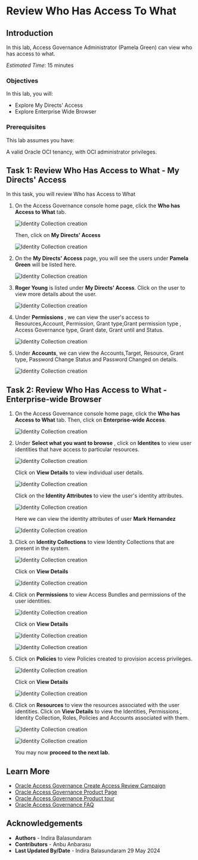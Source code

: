 # Review Who Has Access To What 

## Introduction

In this lab, Access Governance Administrator (Pamela Green) can view who has access to what.

*Estimated Time*: 15 minutes


### Objectives

In this lab, you will:

* Explore My Directs' Access
* Explore Enterprise Wide Browser


### Prerequisites

This lab assumes you have:

A valid Oracle OCI tenancy, with OCI administrator privileges.

## Task 1: Review Who Has Access to What - My Directs' Access

In this task, you will review Who has Access to What 


1. On the Access Governance console home page, click the **Who has Access to What** tab. 

     ![Identity Collection creation](images/ag-homepage.png)

     Then, click on **My Directs' Access**

      ![Identity Collection creation](images/my-direct-access.png)


2. On the **My Directs' Access** page, you will see the users under **Pamela Green** will be listed here. 

   ![Identity Collection creation](images/user-direct-access.png)

3. **Roger Young** is listed under **My Directs' Access**. Click on the user to view more details about the user. 


   ![Identity Collection creation](images/roger-more-details.png)

    

4. Under **Permissions** , we can view the user's access to Resources,Account, Permission, Grant type,Grant permission type , Access Governance type, Grant date, Grant until and Status. 


    ![Identity Collection creation](images/roger-permission.png)

5. Under **Accounts**, we can view the Accounts,Target, Resource, Grant type, Password Change Status and Password Changed on details. 


    ![Identity Collection creation](images/roger-view-details.png)

## Task 2: Review Who Has Access to What - Enterprise-wide Browser

1. On the Access Governance console home page, click the **Who has Access to What** tab. Then, click on **Enterprise-wide Access**. 

     ![Identity Collection creation](images/enterprise-wide-access.png)

2. Under **Select what you want to browse** , click on **Identites** to view user identities that have access to particular resources. 

    ![Identity Collection creation](images/view-identities.png)

    Click on **View Details** to view individual user details. 

    ![Identity Collection creation](images/identities-details.png)

    Click on the **Identity Attributes** to view the user's identity attributes. 

     ![Identity Collection creation](images/navigate-identity-attributes.png)

    Here we can view the identity attributes of user **Mark Hernandez**

    ![Identity Collection creation](images/identity-attributes.png)


3. Click on **Identity Collections** to view Identity Collections that are present in the system. 

    ![Identity Collection creation](images/identity-collection.png)

    Click on **View Details** 

    ![Identity Collection creation](images/identity-collection-detail.png)

4. Click on **Permissions** to view Access Bundles and permissions of the user identities.  
   

    ![Identity Collection creation](images/permission.png)

    Click on **View Details**

    ![Identity Collection creation](images/db-read-access.png)

    ![Identity Collection creation](images/db-read-access-details.png)

5. Click on **Policies** to view Policies created to provision access privileges. 

    ![Identity Collection creation](images/policies.png)

     Click on **View Details**

    ![Identity Collection creation](images/policy-detail.png)

6. Click on **Resources** to view the resources associated with the user identities. Click on **View Details** to view the Identities, Permissions , Identity Collection, Roles, Policies and Accounts associated with them. 

     ![Identity Collection creation](images/resources.png)

      ![Identity Collection creation](images/resources-detail.png)



    You may now **proceed to the next lab.**

## Learn More

* [Oracle Access Governance Create Access Review Campaign](https://docs.oracle.com/en/cloud/paas/access-governance/pdapg/index.html)
* [Oracle Access Governance Product Page](https://www.oracle.com/security/cloud-security/access-governance/)
* [Oracle Access Governance Product tour](https://www.oracle.com/webfolder/s/quicktours/paas/pt-sec-access-governance/index.html)
* [Oracle Access Governance FAQ](https://www.oracle.com/security/cloud-security/access-governance/faq/)

## Acknowledgements

* **Authors** - Indira Balasundaram
* **Contributors** - Anbu Anbarasu
* **Last Updated By/Date** - Indira Balasundaram 29 May 2024
